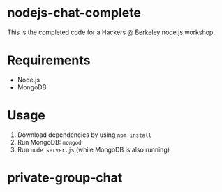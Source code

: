 nodejs-chat-complete
====================
This is the completed code for a Hackers @ Berkeley node.js workshop.

Requirements
============
* Node.js
* MongoDB

Usage
======
1. Download dependencies by using `npm install`
2. Run MongoDB: `mongod`
3. Run `node server.js` (while MongoDB is also running)
# private-group-chat
